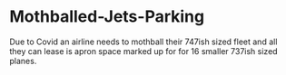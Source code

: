 # Mothballed-Jets-Parking
Due to Covid an airline needs to mothball their 747ish sized fleet and all they can lease is apron space marked up for  for 16 smaller 737ish sized planes. 
